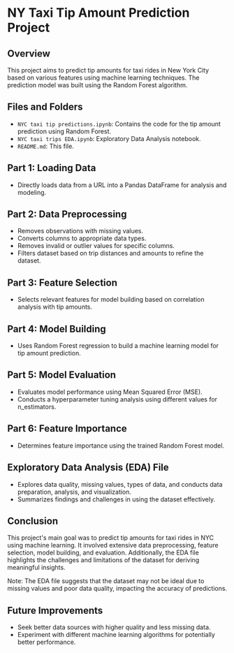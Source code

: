# NY Taxi Tip Amount Prediction Project

## Overview
This project aims to predict tip amounts for taxi rides in New York City based on various features using machine learning techniques. The prediction model was built using the Random Forest algorithm.

## Files and Folders
- `NYC taxi tip predictions.ipynb`: Contains the code for the tip amount prediction using Random Forest.
- `NYC taxi trips EDA.ipynb`: Exploratory Data Analysis notebook.
- `README.md`: This file.

## Part 1: Loading Data
- Directly loads data from a URL into a Pandas DataFrame for analysis and modeling.

## Part 2: Data Preprocessing
- Removes observations with missing values.
- Converts columns to appropriate data types.
- Removes invalid or outlier values for specific columns.
- Filters dataset based on trip distances and amounts to refine the dataset.

## Part 3: Feature Selection
- Selects relevant features for model building based on correlation analysis with tip amounts.

## Part 4: Model Building
- Uses Random Forest regression to build a machine learning model for tip amount prediction.

## Part 5: Model Evaluation
- Evaluates model performance using Mean Squared Error (MSE).
- Conducts a hyperparameter tuning analysis using different values for n_estimators.

## Part 6: Feature Importance
- Determines feature importance using the trained Random Forest model.

## Exploratory Data Analysis (EDA) File
- Explores data quality, missing values, types of data, and conducts data preparation, analysis, and visualization.
- Summarizes findings and challenges in using the dataset effectively.

## Conclusion
This project's main goal was to predict tip amounts for taxi rides in NYC using machine learning. It involved extensive data preprocessing, feature selection, model building, and evaluation. Additionally, the EDA file highlights the challenges and limitations of the dataset for deriving meaningful insights.

Note: The EDA file suggests that the dataset may not be ideal due to missing values and poor data quality, impacting the accuracy of predictions.

## Future Improvements
- Seek better data sources with higher quality and less missing data.
- Experiment with different machine learning algorithms for potentially better performance.
